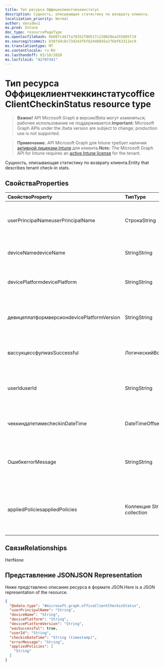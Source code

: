 ```yaml
---
title: Тип ресурса Оффицеклиентчеккинстатус
description: Сущность, описывающая статистику по возврату клиента.
localization_priority: Normal
author: davidmu1
ms.prod: Intune
doc_type: resourcePageType
ms.openlocfilehash: 66087cd47fa70352f8051fc220820ea355805f19
ms.sourcegitcommit: b38fd4c8c734243f6f82448045a1f6bf63311ec9
ms.translationtype: MT
ms.contentlocale: ru-RU
ms.lasthandoff: 03/18/2020
ms.locfileid: "42797341"
---
```

# <a name="officeclientcheckinstatus-resource-type"></a><span data-ttu-id="24df3-103">Тип ресурса Оффицеклиентчеккинстатус</span><span class="sxs-lookup"><span data-stu-id="24df3-103">officeClientCheckinStatus resource type</span></span>

> <span data-ttu-id="24df3-104">**Важно!** API Microsoft Graph в версии/Beta могут изменяться; рабочее использование не поддерживается.</span><span class="sxs-lookup"><span data-stu-id="24df3-104">**Important:** Microsoft Graph APIs under the /beta version are subject to change; production use is not supported.</span></span>

> <span data-ttu-id="24df3-105">**Примечание.** API Microsoft Graph для Intune требует наличия [активной лицензии Intune](https://go.microsoft.com/fwlink/?linkid=839381) для клиента.</span><span class="sxs-lookup"><span data-stu-id="24df3-105">**Note:** The Microsoft Graph API for Intune requires an [active Intune license](https://go.microsoft.com/fwlink/?linkid=839381) for the tenant.</span></span>

<span data-ttu-id="24df3-106">Сущность, описывающая статистику по возврату клиента.</span><span class="sxs-lookup"><span data-stu-id="24df3-106">Entity that describes  tenant check-in stats.</span></span>
## <a name="properties"></a><span data-ttu-id="24df3-107">Свойства</span><span class="sxs-lookup"><span data-stu-id="24df3-107">Properties</span></span>
|<span data-ttu-id="24df3-108">Свойство</span><span class="sxs-lookup"><span data-stu-id="24df3-108">Property</span></span>|<span data-ttu-id="24df3-109">Тип</span><span class="sxs-lookup"><span data-stu-id="24df3-109">Type</span></span>|<span data-ttu-id="24df3-110">Описание</span><span class="sxs-lookup"><span data-stu-id="24df3-110">Description</span></span>|
|:---|:---|:---|
|<span data-ttu-id="24df3-111">userPrincipalName</span><span class="sxs-lookup"><span data-stu-id="24df3-111">userPrincipalName</span></span>|<span data-ttu-id="24df3-112">Строка</span><span class="sxs-lookup"><span data-stu-id="24df3-112">String</span></span>|<span data-ttu-id="24df3-113">Имя участника пользователя, использующего устройство.</span><span class="sxs-lookup"><span data-stu-id="24df3-113">User principal name using the device.</span></span>|
|<span data-ttu-id="24df3-114">deviceName</span><span class="sxs-lookup"><span data-stu-id="24df3-114">deviceName</span></span>|<span data-ttu-id="24df3-115">String</span><span class="sxs-lookup"><span data-stu-id="24df3-115">String</span></span>|<span data-ttu-id="24df3-116">Имя устройства, пытающееся вернуть.</span><span class="sxs-lookup"><span data-stu-id="24df3-116">Device name trying to check-in.</span></span>|
|<span data-ttu-id="24df3-117">devicePlatform</span><span class="sxs-lookup"><span data-stu-id="24df3-117">devicePlatform</span></span>|<span data-ttu-id="24df3-118">String</span><span class="sxs-lookup"><span data-stu-id="24df3-118">String</span></span>|<span data-ttu-id="24df3-119">Платформа устройства пытается вернуться.</span><span class="sxs-lookup"><span data-stu-id="24df3-119">Device platform trying to check-in.</span></span>|
|<span data-ttu-id="24df3-120">девицеплатформверсион</span><span class="sxs-lookup"><span data-stu-id="24df3-120">devicePlatformVersion</span></span>|<span data-ttu-id="24df3-121">String</span><span class="sxs-lookup"><span data-stu-id="24df3-121">String</span></span>|<span data-ttu-id="24df3-122">Версия платформы устройства, пытающаяся вернуть значение.</span><span class="sxs-lookup"><span data-stu-id="24df3-122">Device platform version trying to check-in.</span></span>|
|<span data-ttu-id="24df3-123">вассукцессфул</span><span class="sxs-lookup"><span data-stu-id="24df3-123">wasSuccessful</span></span>|<span data-ttu-id="24df3-124">Логический</span><span class="sxs-lookup"><span data-stu-id="24df3-124">Boolean</span></span>|<span data-ttu-id="24df3-125">, Если последний возврат выполнен успешно.</span><span class="sxs-lookup"><span data-stu-id="24df3-125">If the last checkin was successful.</span></span>|
|<span data-ttu-id="24df3-126">userId</span><span class="sxs-lookup"><span data-stu-id="24df3-126">userId</span></span>|<span data-ttu-id="24df3-127">String</span><span class="sxs-lookup"><span data-stu-id="24df3-127">String</span></span>|<span data-ttu-id="24df3-128">Идентификатор пользователя, использующий устройство.</span><span class="sxs-lookup"><span data-stu-id="24df3-128">User identifier using the device.</span></span>|
|<span data-ttu-id="24df3-129">чеккиндатетиме</span><span class="sxs-lookup"><span data-stu-id="24df3-129">checkinDateTime</span></span>|<span data-ttu-id="24df3-130">DateTimeOffset</span><span class="sxs-lookup"><span data-stu-id="24df3-130">DateTimeOffset</span></span>|<span data-ttu-id="24df3-131">Время последнего возврата устройства в формате UTC.</span><span class="sxs-lookup"><span data-stu-id="24df3-131">Last device check-in time in UTC.</span></span>|
|<span data-ttu-id="24df3-132">Ошибк</span><span class="sxs-lookup"><span data-stu-id="24df3-132">errorMessage</span></span>|<span data-ttu-id="24df3-133">String</span><span class="sxs-lookup"><span data-stu-id="24df3-133">String</span></span>|<span data-ttu-id="24df3-134">Сообщение об ошибке, если оно связано с последним возвратом.</span><span class="sxs-lookup"><span data-stu-id="24df3-134">Error message if any associated for the last checkin.</span></span>|
|<span data-ttu-id="24df3-135">appliedPolicies</span><span class="sxs-lookup"><span data-stu-id="24df3-135">appliedPolicies</span></span>|<span data-ttu-id="24df3-136">Коллекция String</span><span class="sxs-lookup"><span data-stu-id="24df3-136">String collection</span></span>|<span data-ttu-id="24df3-137">Список политик, доставляемых на устройство при последнем возврате.</span><span class="sxs-lookup"><span data-stu-id="24df3-137">List of policies delivered to the device as last checkin.</span></span>|

## <a name="relationships"></a><span data-ttu-id="24df3-138">Связи</span><span class="sxs-lookup"><span data-stu-id="24df3-138">Relationships</span></span>
<span data-ttu-id="24df3-139">Нет</span><span class="sxs-lookup"><span data-stu-id="24df3-139">None</span></span>

## <a name="json-representation"></a><span data-ttu-id="24df3-140">Представление JSON</span><span class="sxs-lookup"><span data-stu-id="24df3-140">JSON Representation</span></span>
<span data-ttu-id="24df3-141">Ниже представлено описание ресурса в формате JSON.</span><span class="sxs-lookup"><span data-stu-id="24df3-141">Here is a JSON representation of the resource.</span></span>
<!-- {
  "blockType": "resource",
  "keyProperty": "id",
  "@odata.type": "microsoft.graph.officeClientCheckinStatus"
}
-->
``` json
{
  "@odata.type": "#microsoft.graph.officeClientCheckinStatus",
  "userPrincipalName": "String",
  "deviceName": "String",
  "devicePlatform": "String",
  "devicePlatformVersion": "String",
  "wasSuccessful": true,
  "userId": "String",
  "checkinDateTime": "String (timestamp)",
  "errorMessage": "String",
  "appliedPolicies": [
    "String"
  ]
}
```




